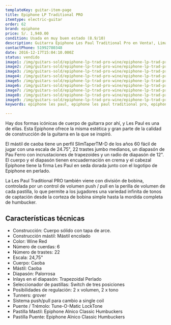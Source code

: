 ```yaml
---
templateKey: guitar-item-page
title: Epiphone LP Traditional PRO
itemtype: electric-guitar
order: 62
brand: epiphone
price: S/. 1,940.00
condition: Usada en muy buen estado (8.9/10)
description: Guitarra Epiphone Les Paul Traditional Pro en Venta!, Lima, Peru
contactPhone: 51992780348
date: 2016-12-17T15:04:10.000Z
status: vendido
image1: /img/guitars-sold/epiphone-lp-trad-pro-wine/epiphone-lp-trad-pro-wine-01-sold.jpg
image2: /img/guitars-sold/epiphone-lp-trad-pro-wine/epiphone-lp-trad-pro-wine-02-sold.jpg
image3: /img/guitars-sold/epiphone-lp-trad-pro-wine/epiphone-lp-trad-pro-wine-03-sold.jpg
image4: /img/guitars-sold/epiphone-lp-trad-pro-wine/epiphone-lp-trad-pro-wine-04-sold.jpg
image5: /img/guitars-sold/epiphone-lp-trad-pro-wine/epiphone-lp-trad-pro-wine-05-sold.jpg
image6: /img/guitars-sold/epiphone-lp-trad-pro-wine/epiphone-lp-trad-pro-wine-06-sold.jpg
image7: /img/guitars-sold/epiphone-lp-trad-pro-wine/epiphone-lp-trad-pro-wine-07-sold.jpg
image8: /img/guitars-sold/epiphone-lp-trad-pro-wine/epiphone-lp-trad-pro-wine-08-sold.jpg
image9: /img/guitars-sold/epiphone-lp-trad-pro-wine/epiphone-lp-trad-pro-wine-09-sold.jpg
keywords: epiphone les paul, epiphone les paul traditional pro, epiphone les paul traditional

---
```


Hay dos formas icónicas de cuerpo de guitarra por ahí, y Les Paul es una de ellas. Esta Epiphone ofrece la misma estética y gran parte de la calidad de construcción de la guitarra en la que se inspiró.

El mástil de caoba tiene un perfil SlimTaperTM-D de los años 60 fácil de jugar con una escala de 24.75", 22 trastes jumbo medianos, un diapasón de Pau Ferro con incrustaciones de trapezoides y un radio de diapasón de 12". El cuerpo y el diapasón tienen encuadernación en crema y el cabezal Epiphone tiene la firma Les Paul en seda dorada junto con el logotipo de Epiphone en perlado.

La Les Paul Traditional PRO también viene con división de bobina, controlada por un control de volumen push / pull en la perilla de volumen de cada pastilla, lo que permite a los jugadores una variedad infinita de tonos de captación desde la corteza de bobina simple hasta la mordida completa de humbucker.

## Características técnicas

* Construcción: Cuerpo sólido con tapa de arce.
* Construcción mástil: Mástil encolado
* Color: Wine Red
* Número de cuerdas: 6
* Número de trastes: 22
* Escala: 24,75"
* Cuerpo: Caoba
* Mástil: Caoba
* Diapasón: Palorrosa
* Inlays en el diapasón: Trapezoidal Perlado
* Seleccionador de pastillas: Switch de tres posiciones
* Posibilidades de regulación: 2 x volumen, 2 x tono
* Tunners: grover
* Sistema push/pull para cambio a single coil
* Puente / Trémolo: Tune-O-Matic LockTone
* Pastilla Mastil: Epiphone Alnico Classic Humbuckers
* Pastilla Puente: Epiphone Alnico Classic Humbuckers